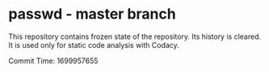 # passwd - master branch

This repository contains frozen state of the repository.
Its history is cleared. It is used only for static code
analysis with Codacy.

Commit Time: 1699957655